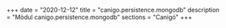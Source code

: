 +++
date        = "2020-12-12"
title       = "canigo.persistence.mongodb"
description = "Mòdul canigo.persistence.mongodb"
sections    = "Canigó"
+++